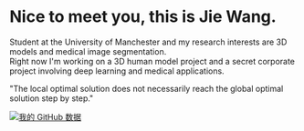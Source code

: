 # Nice to meet you, this is Jie Wang.
Student at the University of Manchester and my research interests are 3D models and medical image segmentation.  
Right now I'm working on a 3D human model project and a secret corporate project involving deep learning and medical applications.

"The local optimal solution does not necessarily reach the global optimal solution step by step."

[![我的 GitHub 数据](https://github-readme-stats.vercel.app/api?username=CorleoneJW)]()
